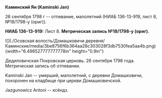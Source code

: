 **Каминский Ян (Kaminski Jan)**

26 сентября 1798 г -- отпевание, малолетний (НИАБ 136-13-919, лист 8,
№18/1798-у (ориг)).

**НИАБ 136-13-919:** Лист 8. **Метрическая запись №18/1798-у (ориг).**

![](./Осовская волость/Домашковичи деревня/Каминские/media/3be8756f6b364aa28c303028f3db7530fea5aa4b.png){width="6.496527777777778in"
height="0.9in"}

Дедиловичская Покровская церковь. 26 сентября 1798 года. Метрическая
запись об отпевании.

Kaminski Jan -- умерший, малолетний, с деревни Домашковичи, похоронен на
кладбище при церкви Домашковичской.

Jazgunowicz Antoni -- ксёндз.
